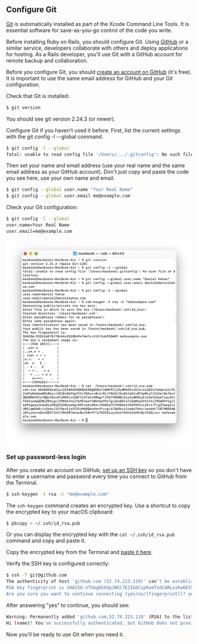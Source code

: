 ## Configure Git

[Git](http://git-scm.com/) is automatically installed as part of the Xcode Command Line Tools. It is essential software for save-as-you-go control of the code you write.

Before installing Ruby on Rails, you should configure Git. Using [GitHub](https://github.com/) or a similar service, developers collaborate with others and deploy applications for hosting. As a Rails developer, you'll use Git with a GitHub account for remote backup and collaboration.

Before you configure Git, you should [create an account on GitHub](https://help.github.com/articles/signing-up-for-a-new-github-account/) (it's free). It is important to use the same email address for GitHub and your Git configuration.

Check that Git is installed:

```bash
$ git version
```

You should see git version 2.24.3 (or newer).

Configure Git if you haven't used it before. First, list the current settings with the git config -l --global command.

```bash
$ git config -l --global
fatal: unable to read config file '/Users/.../.gitconfig': No such file or directory
```

Then set your name and email address (use your real name and the same email address as your GitHub account). Don't just copy and paste the code you see here, use your own name and email.

```bash
$ git config --global user.name "Your Real Name"
$ git config --global user.email me@example.com
```

Check your Git configuration:

```bash
$ git config -l --global
user.name=Your Real Name
user.email=me@example.com
```

![](/assets/images/install-rails-mac/configure-git.png)

### Set up password-less login

After you create an account on GitHub, [set up an SSH key](https://help.github.com/articles/connecting-to-github-with-ssh/) so you don't have to enter a username and password every time you connect to GitHub from the Terminal.

```bash
$ ssh-keygen -t rsa -C "me@example.com"
```

The `ssh-keygen` command creates an encrypted key. Use a shortcut to copy the encrypted key to your macOS clipboard:

```bash
$ pbcopy < ~/.ssh/id_rsa.pub
```

Or you can display the encrypted key with the `cat ~/.ssh/id_rsa.pub` command and copy and paste it.

Copy the encrypted key from the Terminal and [paste it here](https://github.com/settings/ssh).

Verify the SSH key is configured correctly:

```bash
$ ssh -T git@github.com
The authenticity of host 'github.com (52.74.223.119)' can't be established.
RSA key fingerprint is SHA256:nThbg6kXUpJWGl7E1IGOCspRomTxdCARLviKw6E5SY8.
Are you sure you want to continue connecting (yes/no/[fingerprint])? yes
```

After answering "yes" to continue, you should see:

```bash
Warning: Permanently added 'github.com,52.74.223.119' (RSA) to the list of known hosts.
Hi (name)! You've successfully authenticated, but GitHub does not provide shell access.
```

Now you'll be ready to use Git when you need it.
